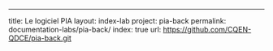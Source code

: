 ---
title: Le logiciel PIA
layout: index-lab
project: pia-back
permalink: documentation-labs/pia-back/
index: true
url: https://github.com/CQEN-QDCE/pia-back.git